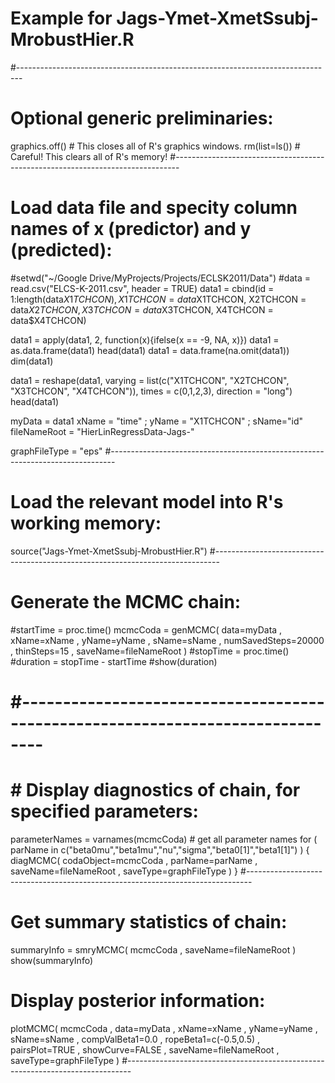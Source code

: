# Example for Jags-Ymet-XmetSsubj-MrobustHier.R 
#------------------------------------------------------------------------------- 
# Optional generic preliminaries:
graphics.off() # This closes all of R's graphics windows.
rm(list=ls())  # Careful! This clears all of R's memory!
#------------------------------------------------------------------------------- 
# Load data file and specity column names of x (predictor) and y (predicted):
#setwd("~/Google Drive/MyProjects/Projects/ECLSK2011/Data")
#data = read.csv("ELCS-K-2011.csv", header = TRUE)
data1 = cbind(id = 1:length(data$X1TCHCON), X1TCHCON = data$X1TCHCON, X2TCHCON = data$X2TCHCON, X3TCHCON = data$X3TCHCON, X4TCHCON = data$X4TCHCON)

data1 = apply(data1, 2, function(x){ifelse(x == -9, NA, x)})
data1 = as.data.frame(data1)
head(data1)
data1 = data.frame(na.omit(data1))
dim(data1)

data1 = reshape(data1, varying = list(c("X1TCHCON", "X2TCHCON", "X3TCHCON", "X4TCHCON")), times = c(0,1,2,3), direction = "long")
head(data1)

myData = data1
xName = "time" ; yName = "X1TCHCON" ; sName="id"
fileNameRoot = "HierLinRegressData-Jags-" 

graphFileType = "eps" 
#------------------------------------------------------------------------------- 
# Load the relevant model into R's working memory:
source("Jags-Ymet-XmetSsubj-MrobustHier.R")
#------------------------------------------------------------------------------- 
# Generate the MCMC chain:
#startTime = proc.time()
mcmcCoda = genMCMC( data=myData , xName=xName , yName=yName , sName=sName ,
                    numSavedSteps=20000 , thinSteps=15 , saveName=fileNameRoot )
#stopTime = proc.time()
#duration = stopTime - startTime
#show(duration)
# #------------------------------------------------------------------------------- 
# # Display diagnostics of chain, for specified parameters:
parameterNames = varnames(mcmcCoda) # get all parameter names
for ( parName in c("beta0mu","beta1mu","nu","sigma","beta0[1]","beta1[1]") ) {
  diagMCMC( codaObject=mcmcCoda , parName=parName , 
            saveName=fileNameRoot , saveType=graphFileType )
}
#------------------------------------------------------------------------------- 
# Get summary statistics of chain:
summaryInfo = smryMCMC( mcmcCoda , saveName=fileNameRoot )
show(summaryInfo)
# Display posterior information:
plotMCMC( mcmcCoda , data=myData , xName=xName , yName=yName , sName=sName ,
          compValBeta1=0.0 , ropeBeta1=c(-0.5,0.5) ,
          pairsPlot=TRUE , showCurve=FALSE ,
          saveName=fileNameRoot , saveType=graphFileType )
#------------------------------------------------------------------------------- 
